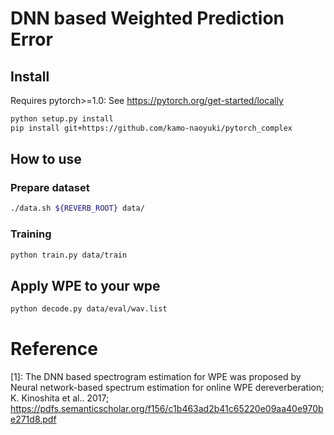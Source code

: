 # DNN based Weighted Prediction Error
## Install 

Requires pytorch>=1.0: See https://pytorch.org/get-started/locally

```bash
python setup.py install
pip install git+https://github.com/kamo-naoyuki/pytorch_complex
```

## How to use

### Prepare dataset
```bash
./data.sh ${REVERB_ROOT} data/
```

### Training

```bash
python train.py data/train
```

## Apply WPE to your wpe


```bash
python decode.py data/eval/wav.list
```


# Reference

[1]: The DNN based spectrogram estimation for WPE was proposed by Neural network-based spectrum estimation for online WPE dereverberation; K. Kinoshita et al.. 2017; https://pdfs.semanticscholar.org/f156/c1b463ad2b41c65220e09aa40e970be271d8.pdf
